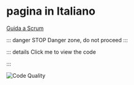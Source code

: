 # pagina in Italiano

[Guida a Scrum](/ita/scrum.md)

::: danger STOP
Danger zone, do not proceed
:::

::: details Click me to view the code

<Testprimer/>

:::

![Code Quality](https://www.code-inspector.com/project/8361/score/svg)


<Testprimer/>
